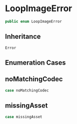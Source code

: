 # LoopImageError

``` swift
public enum LoopImageError
```

## Inheritance

`Error`

## Enumeration Cases

## noMatchingCodec

``` swift
case noMatchingCodec
```

## missingAsset

``` swift
case missingAsset
```
